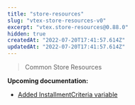 ```yaml
---
title: "store-resources"
slug: "vtex-store-resources-v0"
excerpt: "vtex.store-resources@0.88.0"
hidden: true
createdAt: "2022-07-20T17:41:57.614Z"
updatedAt: "2022-07-20T17:41:57.614Z"
---
```

> Common Store Resources


**Upcoming documentation:**

 - [Added InstallmentCriteria variable](https://github.com/vtex-apps/store-resources/pull/104)